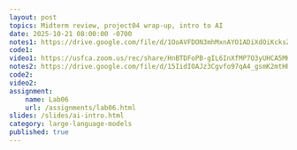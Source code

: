 ```yaml
---
layout: post
topics: Midterm review, project04 wrap-up, intro to AI
date: 2025-10-21 08:00:00 -0700
notes1: https://drive.google.com/file/d/1OoAVFDON3mhMxnAYO1ADiXdOiKcksZLQ/view?usp=sharing
code1: 
video1: https://usfca.zoom.us/rec/share/HnBTDFoPB-gIL6InXfMP7O3yUHCA5MK4ha4UHDiNTx2lD0eSVT-sGmlvX7lpUGkQ.P_BJO1NN7T-mb9zJ
notes2: https://drive.google.com/file/d/15IidIOAJz3Cgvfo97qA4_gsmK2mtHRbO/view?usp=sharing
code2: 
video2: 
assignment:
    name: Lab06
    url: /assignments/lab06.html
slides: /slides/ai-intro.html
category: large-language-models
published: true
---
```

